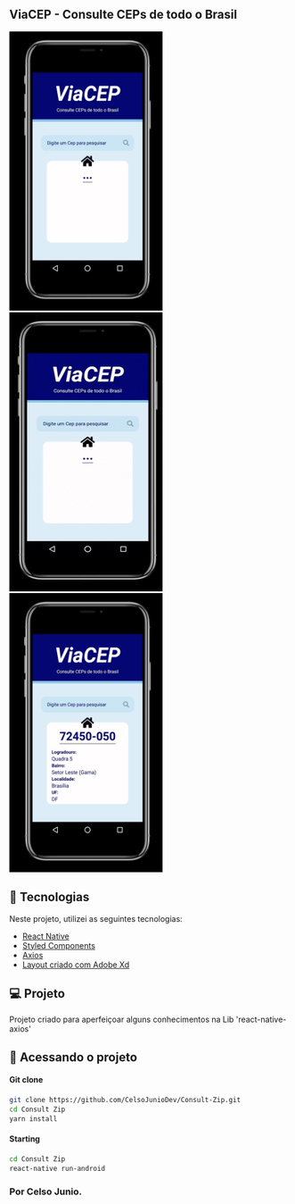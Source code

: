 ## ViaCEP - Consulte CEPs de todo o Brasil
<p align="left">
<img alt="CourseApp" src="/screenshot/viaCep01.PNG" width="275" height="500"/>
<img alt="CourseApp" src="https://github.com/CelsoJunioDev/Consult-Zip/blob/master/screenshot/ScreeshotVideo.gif" width="275" height="500"/>
<img alt="CourseApp" src="/screenshot/viaCep02.PNG" width="275" height="500" />
</p>

## :rocket: Tecnologias

Neste projeto, utilizei as seguintes tecnologias:

- [React Native](https://facebook.github.io/react-native/)
- [Styled Components](https://styled-components.com/)
- [Axios](https://www.npmjs.com/package/react-native-axios)
- [Layout criado com Adobe Xd](https://www.adobe.com/br/products/xd.html)

## 💻 Projeto

Projeto criado para aperfeiçoar alguns conhecimentos na Lib 'react-native-axios'

## 🔖 Acessando o projeto

#### Git clone

```sh
git clone https://github.com/CelsoJunioDev/Consult-Zip.git
cd Consult Zip
yarn install
```

#### Starting

```sh
cd Consult Zip
react-native run-android
```



### Por Celso Junio.
